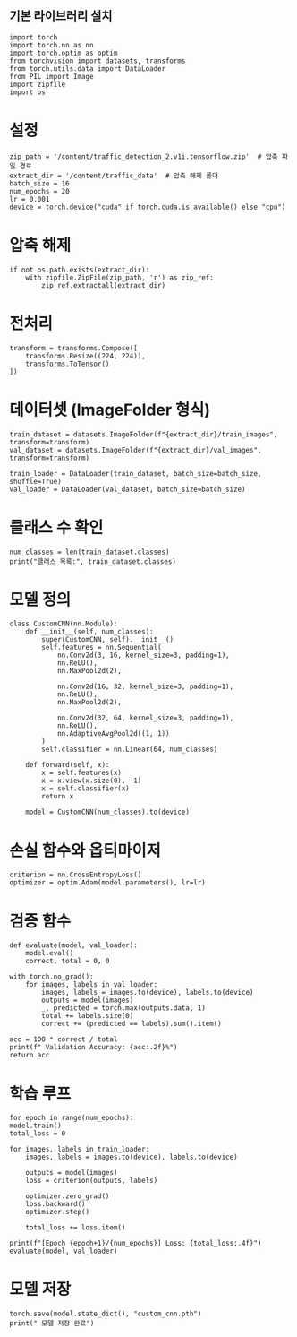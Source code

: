 ## 기본 라이브러리 설치
    import torch
    import torch.nn as nn
    import torch.optim as optim
    from torchvision import datasets, transforms
    from torch.utils.data import DataLoader
    from PIL import Image
    import zipfile
    import os

# 설정
    zip_path = '/content/traffic_detection_2.v1i.tensorflow.zip'  # 압축 파일 경로
    extract_dir = '/content/traffic_data'  # 압축 해제 폴더
    batch_size = 16
    num_epochs = 20
    lr = 0.001
    device = torch.device("cuda" if torch.cuda.is_available() else "cpu")

# 압축 해제
    if not os.path.exists(extract_dir):
        with zipfile.ZipFile(zip_path, 'r') as zip_ref:
            zip_ref.extractall(extract_dir)

# 전처리
    transform = transforms.Compose([
        transforms.Resize((224, 224)),
        transforms.ToTensor()
    ])

# 데이터셋 (ImageFolder 형식)
    train_dataset = datasets.ImageFolder(f"{extract_dir}/train_images", transform=transform)
    val_dataset = datasets.ImageFolder(f"{extract_dir}/val_images", transform=transform)

    train_loader = DataLoader(train_dataset, batch_size=batch_size, shuffle=True)
    val_loader = DataLoader(val_dataset, batch_size=batch_size)

# 클래스 수 확인
    num_classes = len(train_dataset.classes)
    print("클래스 목록:", train_dataset.classes)

# 모델 정의
    class CustomCNN(nn.Module):
        def __init__(self, num_classes):
            super(CustomCNN, self).__init__()
            self.features = nn.Sequential(
                nn.Conv2d(3, 16, kernel_size=3, padding=1),
                nn.ReLU(),
                nn.MaxPool2d(2),

                nn.Conv2d(16, 32, kernel_size=3, padding=1),
                nn.ReLU(),
                nn.MaxPool2d(2),

                nn.Conv2d(32, 64, kernel_size=3, padding=1),
                nn.ReLU(),
                nn.AdaptiveAvgPool2d((1, 1))
            )
            self.classifier = nn.Linear(64, num_classes)
    
        def forward(self, x):
            x = self.features(x)
            x = x.view(x.size(0), -1)
            x = self.classifier(x)
            return x

        model = CustomCNN(num_classes).to(device)

# 손실 함수와 옵티마이저
    criterion = nn.CrossEntropyLoss()
    optimizer = optim.Adam(model.parameters(), lr=lr)

# 검증 함수
    def evaluate(model, val_loader):
        model.eval()
        correct, total = 0, 0

    with torch.no_grad():
        for images, labels in val_loader:
            images, labels = images.to(device), labels.to(device)
            outputs = model(images)
            _, predicted = torch.max(outputs.data, 1)
            total += labels.size(0)
            correct += (predicted == labels).sum().item()

    acc = 100 * correct / total
    print(f" Validation Accuracy: {acc:.2f}%")
    return acc

# 학습 루프
    for epoch in range(num_epochs):
    model.train()
    total_loss = 0

    for images, labels in train_loader:
        images, labels = images.to(device), labels.to(device)

        outputs = model(images)
        loss = criterion(outputs, labels)

        optimizer.zero_grad()
        loss.backward()
        optimizer.step()

        total_loss += loss.item()

    print(f"[Epoch {epoch+1}/{num_epochs}] Loss: {total_loss:.4f}")
    evaluate(model, val_loader)

# 모델 저장
    torch.save(model.state_dict(), "custom_cnn.pth")
    print(" 모델 저장 완료")
